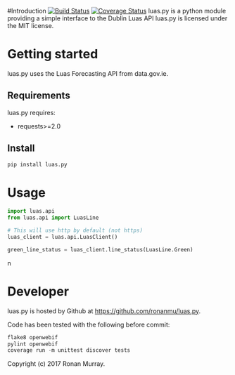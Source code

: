 #Introduction [![Build Status](https://travis-ci.org/ronanmu/luas.py.svg?branch=master)](https://travis-ci.org/ronanmu/luas.py) [![Coverage Status](https://coveralls.io/repos/ronanmu/luas.py/badge.svg)](https://coveralls.io/r/ronanmu/luas.py)
luas.py is a python module providing a simple interface to the Dublin Luas API
luas.py is licensed under the MIT license.

Getting started
===============

luas.py uses the Luas Forecasting API from data.gov.ie. 

Requirements
------------

luas.py requires:
 * requests>=2.0


Install
-------
```python
pip install luas.py
```

# Usage

```python
import luas.api
from luas.api import LuasLine

# This will use http by default (not https)
luas_client = luas.api.LuasClient()

green_line_status = luas_client.line_status(LuasLine.Green)
```
n

Developer
=========

luas.py is hosted by Github at https://github.com/ronanmu/luas.py.

Code has been tested with the following before commit:

```python
flake8 openwebif
pylint openwebif
coverage run -m unittest discover tests
```

Copyright (c) 2017 Ronan Murray.